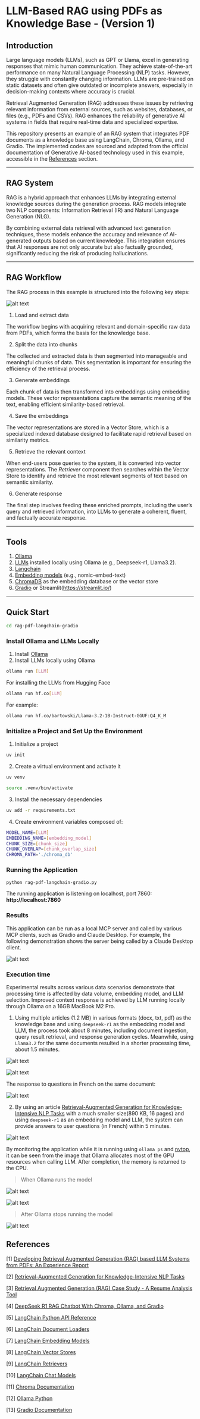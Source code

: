 # LLM-Based RAG using PDFs as Knowledge Base - (Version 1)

## Introduction

Large language models (LLMs), such as GPT or Llama, excel in generating responses that mimic human communication. They achieve state-of-the-art performance on many Natural Language Processing (NLP) tasks. However, they struggle with constantly changing information. LLMs are pre-trained on static datasets and often give outdated or incomplete answers, especially in decision-making contexts where accuracy is crucial.

Retrieval Augmented Generation (RAG) addresses these issues by retrieving relevant information from external sources, such as websites, databases, or files (e.g., PDFs and CSVs). RAG enhances the reliability of generative AI systems in fields that require real-time data and specialized expertise.

This repository presents an example of an RAG system that integrates PDF documents as a knowledge base using LangChain, Chroma, Ollama, and Gradio. The implemented codes are sourced and adapted from the official documentation of Generative AI-based technology used in this example, accessible in the [References](#references) section.

---

## RAG System

RAG is a hybrid approach that enhances LLMs by integrating external knowledge sources during the generation process. RAG models integrate two NLP components: Information Retrieval (IR) and Natural Language Generation (NLG).

By combining external data retrieval with advanced text generation techniques, these models enhance the accuracy and relevance of AI-generated outputs based on current knowledge. This integration ensures that AI responses are not only accurate but also factually grounded, significantly reducing the risk of producing hallucinations.

---

## RAG Workflow

The RAG process in this example is structured into the following key steps:

![alt text](images/rag-workflow.png "RAG PDF Chatbot")

1. Load and extract data

The workflow begins with acquiring relevant and domain-specific raw data from PDFs, which forms the basis for the knowledge base.

2. Split the data into chunks

The collected and extracted data is then segmented into manageable and meaningful chunks of data. This segmentation is important for ensuring the efficiency of the retrieval process.

3. Generate embeddings

Each chunk of data is then transformed into embeddings using embedding models. These vector representations capture the semantic meaning of the text, enabling efficient similarity-based retrieval.

4. Save the embeddings

The vector representations are stored in a Vector Store, which is a specialized indexed database designed to facilitate rapid retrieval based on similarity metrics.

5. Retrieve the relevant context

When end-users pose queries to the system, it is converted into vector representations. The *Retriever* component then searches within the Vector Store to identify and retrieve the most relevant segments of text based on semantic similarity.

6. Generate response

The final step involves feeding these enriched prompts, including the user’s query and retrieved information, into LLMs to generate a coherent, fluent, and factually accurate response.

---

## Tools

1. [Ollama](https://ollama.com/)
2. [LLMs](https://ollama.com/search) installed locally using Ollama (e.g., Deepseek-r1, Llama3.2).
3. [Langchain](https://www.langchain.com/)
4. [Embedding models](https://ollama.com/blog/embedding-models) (e.g., nomic-embed-text)
5. [ChromaDB](https://github.com/chroma-core/chroma) as the embedding database or the vector store
6. [Gradio](https://www.gradio.app/) or Streamlit(https://streamlit.io/)

---

## Quick Start

```bash
cd rag-pdf-langchain-gradio
```

### Install Ollama and LLMs Locally

1. Install [Ollama](https://ollama.com/download)
2. Install LLMs locally using Ollama

```bash
ollama run [LLM]
```

For installing the LLMs from Hugging Face

```bash
ollama run hf.co[LLM]
```

For example:

```bash
ollama run hf.co/bartowski/Llama-3.2-1B-Instruct-GGUF:Q4_K_M
```

### Initialize a Project and Set Up the Environment

1. Initialize a project

```bash
uv init
```

2. Create a virtual environment and activate it

```bash
uv venv

source .venv/bin/activate
```

3. Install the necessary dependencies

```bash
uv add -r requirements.txt
```

4. Create environment variables composed of:

```bash
MODEL_NAME=[LLM]
EMBEDDING_NAME=[embedding_model]
CHUNK_SIZE=[chunk_size]
CHUNK_OVERLAP=[chunk_overlap_size]
CHROMA_PATH='./chroma_db'
```

### Running the Application

```bash
python rag-pdf-langchain-gradio.py
```

The running application is listening on localhost, port 7860: **http://localhost:7860**

### Results

This application can be run as a local MCP server and called by various MCP clients, such as Gradio and Claude Desktop. For example, the following demonstration shows the server being called by a Claude Desktop client.

![alt text](images/result_1.png "Claude Desktop Chatbot")

### Execution time

Experimental results across various data scenarios demonstrate that processing time is affected by data volume, embedding model, and LLM selection. Improved context response is achieved by LLM running locally through Ollama on a 16GB MacBook M2 Pro.

1. Using multiple articles (1.2 MB) in various formats (docx, txt, pdf) as the knowledge base and using `deepseek-r1` as the embedding model and LLM, the process took about 8 minutes, including document ingestion, query result retrieval, and response generation cycles. Meanwhile, using `Llama3.2` for the same documents resulted in a shorter processing time, about 1.5 minutes.

![alt text](images/result_2.png "Gradio Chatbot")

![alt text](images/result_3.png "Gradio Chatbot")

The response to questions in French on the same document:

![alt text](images/result_4.png "Gradio Chatbot")

2. By using an article [Retrieval-Augmented Generation for Knowledge-Intensive NLP Tasks](https://proceedings.neurips.cc/paper/2020/hash/6b493230205f780e1bc26945df7481e5-Abstract.html) with a much smaller size(890 KB, 16 pages) and using `deepseek-r1` as an embedding model and LLM, the system can provide answers to user questions (in French) within 5 minutes.

![alt text](images/result_5.png "Gradio Chatbot")

By monitoring the application while it is running using `ollama ps` and [nvtop](https://github.com/Syllo/nvtop), it can be seen from the image that Ollama allocates most of the GPU resources when calling LLM. After completion, the memory is returned to the CPU.

> When Ollama runs the model

![alt text](images/time_1.png "Running an LLM using Ollama")

![alt text](images/time_2.png "Running an LLM using Ollama")

> After Ollama stops running the model

![alt text](images/time_3.png "Running an LLM using Ollama")

## References

[1] [Developing Retrieval Augmented Generation (RAG) based LLM Systems from PDFs: An Experience Report](https://arxiv.org/abs/2410.15944)

[2] [Retrieval-Augmented Generation for Knowledge-Intensive NLP Tasks](https://arxiv.org/abs/2005.11401)

[3] [Retrieval Augmented Generation (RAG) Case Study - A Resume Analysis Tool](https://app.readytensor.ai/publications/retrieval-augmented-generation-rag-case-study-a-resume-analysis-tool-g1E903d62F6L)

[4] [DeepSeek R1 RAG Chatbot With Chroma, Ollama, and Gradio](https://www.datacamp.com/tutorial/deepseek-r1-rag)

[5] [LangChain Python API Reference](https://python.langchain.com/api_reference/)

[6] [LangChain Document Loaders](https://python.langchain.com/docs/integrations/document_loaders/)

[7] [LangChain Embedding Models](https://python.langchain.com/docs/integrations/text_embedding/)

[8] [LangChain Vector Stores](https://python.langchain.com/docs/integrations/vectorstores/)

[9] [LangChain Retrievers](https://python.langchain.com/docs/integrations/retrievers/)

[10] [LangChain Chat Models](https://python.langchain.com/docs/integrations/chat/)

[11] [Chroma Documentation](https://docs.trychroma.com/docs/overview/introduction)

[12] [Ollama Python](https://github.com/ollama/ollama-python)

[13] [Gradio Documentation](https://www.gradio.app/docs)
